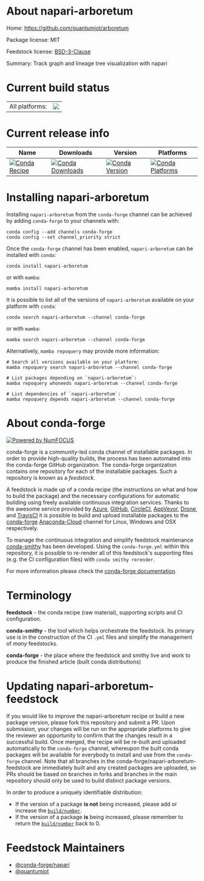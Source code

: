 About napari-arboretum
======================

Home: https://github.com/quantumjot/arboretum

Package license: MIT

Feedstock license: [BSD-3-Clause](https://github.com/conda-forge/napari-arboretum-feedstock/blob/main/LICENSE.txt)

Summary: Track graph and lineage tree visualization with napari

Current build status
====================


<table><tr><td>All platforms:</td>
    <td>
      <a href="https://dev.azure.com/conda-forge/feedstock-builds/_build/latest?definitionId=15332&branchName=main">
        <img src="https://dev.azure.com/conda-forge/feedstock-builds/_apis/build/status/napari-arboretum-feedstock?branchName=main">
      </a>
    </td>
  </tr>
</table>

Current release info
====================

| Name | Downloads | Version | Platforms |
| --- | --- | --- | --- |
| [![Conda Recipe](https://img.shields.io/badge/recipe-napari--arboretum-green.svg)](https://anaconda.org/conda-forge/napari-arboretum) | [![Conda Downloads](https://img.shields.io/conda/dn/conda-forge/napari-arboretum.svg)](https://anaconda.org/conda-forge/napari-arboretum) | [![Conda Version](https://img.shields.io/conda/vn/conda-forge/napari-arboretum.svg)](https://anaconda.org/conda-forge/napari-arboretum) | [![Conda Platforms](https://img.shields.io/conda/pn/conda-forge/napari-arboretum.svg)](https://anaconda.org/conda-forge/napari-arboretum) |

Installing napari-arboretum
===========================

Installing `napari-arboretum` from the `conda-forge` channel can be achieved by adding `conda-forge` to your channels with:

```
conda config --add channels conda-forge
conda config --set channel_priority strict
```

Once the `conda-forge` channel has been enabled, `napari-arboretum` can be installed with `conda`:

```
conda install napari-arboretum
```

or with `mamba`:

```
mamba install napari-arboretum
```

It is possible to list all of the versions of `napari-arboretum` available on your platform with `conda`:

```
conda search napari-arboretum --channel conda-forge
```

or with `mamba`:

```
mamba search napari-arboretum --channel conda-forge
```

Alternatively, `mamba repoquery` may provide more information:

```
# Search all versions available on your platform:
mamba repoquery search napari-arboretum --channel conda-forge

# List packages depending on `napari-arboretum`:
mamba repoquery whoneeds napari-arboretum --channel conda-forge

# List dependencies of `napari-arboretum`:
mamba repoquery depends napari-arboretum --channel conda-forge
```


About conda-forge
=================

[![Powered by
NumFOCUS](https://img.shields.io/badge/powered%20by-NumFOCUS-orange.svg?style=flat&colorA=E1523D&colorB=007D8A)](https://numfocus.org)

conda-forge is a community-led conda channel of installable packages.
In order to provide high-quality builds, the process has been automated into the
conda-forge GitHub organization. The conda-forge organization contains one repository
for each of the installable packages. Such a repository is known as a *feedstock*.

A feedstock is made up of a conda recipe (the instructions on what and how to build
the package) and the necessary configurations for automatic building using freely
available continuous integration services. Thanks to the awesome service provided by
[Azure](https://azure.microsoft.com/en-us/services/devops/), [GitHub](https://github.com/),
[CircleCI](https://circleci.com/), [AppVeyor](https://www.appveyor.com/),
[Drone](https://cloud.drone.io/welcome), and [TravisCI](https://travis-ci.com/)
it is possible to build and upload installable packages to the
[conda-forge](https://anaconda.org/conda-forge) [Anaconda-Cloud](https://anaconda.org/)
channel for Linux, Windows and OSX respectively.

To manage the continuous integration and simplify feedstock maintenance
[conda-smithy](https://github.com/conda-forge/conda-smithy) has been developed.
Using the ``conda-forge.yml`` within this repository, it is possible to re-render all of
this feedstock's supporting files (e.g. the CI configuration files) with ``conda smithy rerender``.

For more information please check the [conda-forge documentation](https://conda-forge.org/docs/).

Terminology
===========

**feedstock** - the conda recipe (raw material), supporting scripts and CI configuration.

**conda-smithy** - the tool which helps orchestrate the feedstock.
                   Its primary use is in the construction of the CI ``.yml`` files
                   and simplify the management of *many* feedstocks.

**conda-forge** - the place where the feedstock and smithy live and work to
                  produce the finished article (built conda distributions)


Updating napari-arboretum-feedstock
===================================

If you would like to improve the napari-arboretum recipe or build a new
package version, please fork this repository and submit a PR. Upon submission,
your changes will be run on the appropriate platforms to give the reviewer an
opportunity to confirm that the changes result in a successful build. Once
merged, the recipe will be re-built and uploaded automatically to the
`conda-forge` channel, whereupon the built conda packages will be available for
everybody to install and use from the `conda-forge` channel.
Note that all branches in the conda-forge/napari-arboretum-feedstock are
immediately built and any created packages are uploaded, so PRs should be based
on branches in forks and branches in the main repository should only be used to
build distinct package versions.

In order to produce a uniquely identifiable distribution:
 * If the version of a package **is not** being increased, please add or increase
   the [``build/number``](https://docs.conda.io/projects/conda-build/en/latest/resources/define-metadata.html#build-number-and-string).
 * If the version of a package **is** being increased, please remember to return
   the [``build/number``](https://docs.conda.io/projects/conda-build/en/latest/resources/define-metadata.html#build-number-and-string)
   back to 0.

Feedstock Maintainers
=====================

* [@conda-forge/napari](https://github.com/conda-forge/napari/)
* [@quantumjot](https://github.com/quantumjot/)

